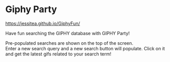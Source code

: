 # Giphy Party

https://jessitea.github.io/GiphyFun/

Have fun searching the GIPHY database with GIPHY Party!  

Pre-populated searches are shown on the top of the screen.  
Enter a new search query and a new search button will populate.  Click on it and get the latest gifs related to your search term!
